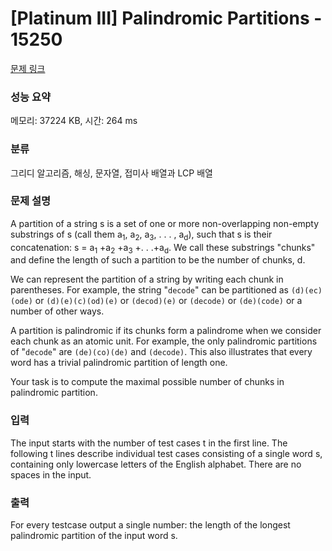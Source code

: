 # [Platinum III] Palindromic Partitions - 15250 

[문제 링크](https://www.acmicpc.net/problem/15250) 

### 성능 요약

메모리: 37224 KB, 시간: 264 ms

### 분류

그리디 알고리즘, 해싱, 문자열, 접미사 배열과 LCP 배열

### 문제 설명

<p>A partition of a string s is a set of one or more non-overlapping non-empty substrings of s (call them a<sub>1</sub>, a<sub>2</sub>, a<sub>3</sub>, . . . , a<sub>d</sub>), such that s is their concatenation: s = a<sub>1</sub> +a<sub>2</sub> +a<sub>3</sub> +. . .+a<sub>d</sub>. We call these substrings "chunks" and define the length of such a partition to be the number of chunks, d.</p>

<p>We can represent the partition of a string by writing each chunk in parentheses. For example, the string "<code>decode</code>" can be partitioned as <code>(d)(ec)(ode)</code> or <code>(d)(e)(c)(od)(e)</code> or <code>(decod)(e)</code> or <code>(decode)</code> or <code>(de)(code)</code> or a number of other ways.</p>

<p>A partition is palindromic if its chunks form a palindrome when we consider each chunk as an atomic unit. For example, the only palindromic partitions of "<code>decode</code>" are <code>(de)(co)(de)</code> and <code>(decode)</code>. This also illustrates that every word has a trivial palindromic partition of length one.</p>

<p>Your task is to compute the maximal possible number of chunks in palindromic partition.</p>

### 입력 

 <p>The input starts with the number of test cases t in the first line. The following t lines describe individual test cases consisting of a single word s, containing only lowercase letters of the English alphabet. There are no spaces in the input.</p>

### 출력 

 <p>For every testcase output a single number: the length of the longest palindromic partition of the input word s.</p>

